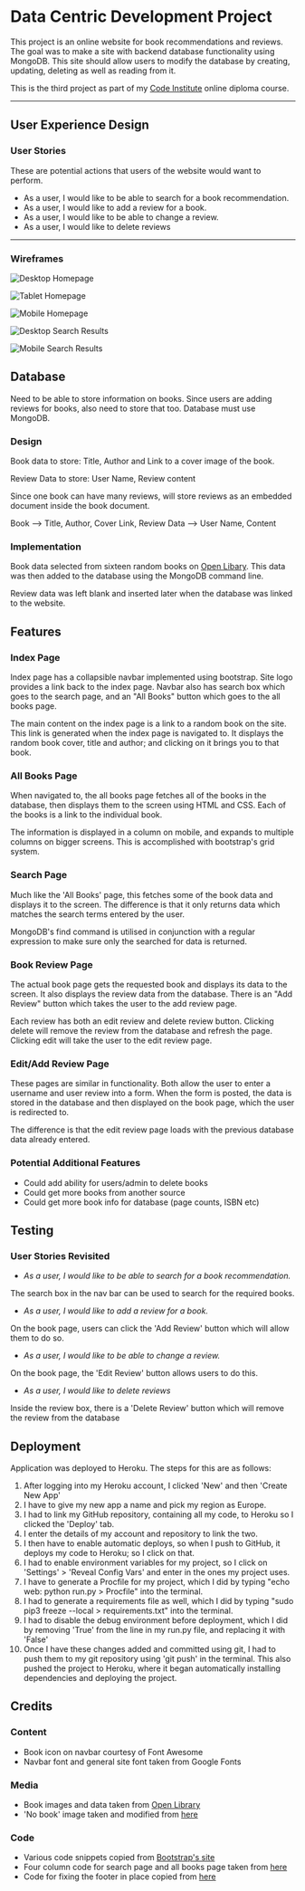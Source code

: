 # Data Centric Development Project

This project is an online website for book recommendations and reviews. The goal was to make a site with backend database functionality using MongoDB. This site should allow users to modify the database by creating, updating, deleting as well as reading from it.

This is the third project as part of my [Code Institute](https://codeinstitute.net/) online diploma course.

---

## User Experience Design

### User Stories

These are potential actions that users of the website would want to perform. 

* As a user, I would like to be able to search for a book recommendation.
* As a user, I would like to add a review for a book.
* As a user, I would like to be able to change a review.
* As a user, I would like to delete reviews

---

### Wireframes

![Desktop Homepage](wireframes/home-desktop.jpg "Desktop Homepage")

![Tablet Homepage](wireframes/home-tablet.jpg "Tablet Homepage")

![Mobile Homepage](wireframes/home-mobile.jpg "Mobile Homepage")

![Desktop Search Results](wireframes/search-desktop.jpg "Desktop Search Results")

![Mobile Search Results](wireframes/search-mobile.jpg "Mobile Search Results")

## Database

Need to be able to store information on books. Since users are adding reviews for books, also need to store that too. Database must use MongoDB.

### Design

Book data to store: Title, Author and Link to a cover image of the book.

Review Data to store: User Name, Review content

Since one book can have many reviews, will store reviews as an embedded document inside the book document.

Book --> Title, Author, Cover Link, Review Data --> User Name, Content


### Implementation

Book data selected from sixteen random books on [Open Libary](openlibrary.org). This data was then added to the database using the MongoDB command line.

Review data was left blank and inserted later when the database was linked to the website. 


## Features

### Index Page

Index page has a collapsible navbar implemented using bootstrap. Site logo provides a link back to the index page. Navbar also has search box which goes to the search page, and an "All Books" button which goes to the all books page.

The main content on the index page is a link to a random book on the site. This link is generated when the index page is navigated to. It displays the random book cover, title and author; and clicking on it brings you to that book.

### All Books Page

When navigated to, the all books page fetches all of the books in the database, then displays them to the screen using HTML and CSS. Each of the books is a link to the individual book.

The information is displayed in a column on mobile, and expands to multiple columns on bigger screens. This is accomplished with bootstrap's grid system.

### Search Page

Much like the 'All Books' page, this fetches some of the book data and displays it to the screen. The difference is that it only returns data which matches the search terms entered by the user.

MongoDB's find command is utilised in conjunction with a regular expression to make sure only the searched for data is returned.

### Book Review Page

The actual book page gets the requested book and displays its data to the screen. It also displays the review data from the database. There is an "Add Review" button which takes the user to the add review page.

Each review has both an edit review and delete review button. Clicking delete will remove the review from the database and refresh the page. Clicking edit will take the user to the edit review page.

### Edit/Add Review Page

These pages are similar in functionality. Both allow the user to enter a username and user review into a form. When the form is posted, the data is stored in the database and then displayed on the book page, which the user is redirected to.

The difference is that the edit review page loads with the previous database data already entered.

### Potential Additional Features

* Could add ability for users/admin to delete books
* Could get more books from another source
* Could get more book info for database (page counts, ISBN etc)

## Testing

### User Stories Revisited

* *As a user, I would like to be able to search for a book recommendation.*
 
The search box in the nav bar can be used to search for the required books.

* *As a user, I would like to add a review for a book.*
 
On the book page, users can click the 'Add Review' button which will allow them to do so.

* *As a user, I would like to be able to change a review.*
 
On the book page, the 'Edit Review' button allows users to do this.
 
* *As a user, I would like to delete reviews*

Inside the review box, there is a 'Delete Review' button which will remove the review from the database



## Deployment

Application was deployed to Heroku. The steps for this are as follows:

1. After logging into my Heroku account, I clicked 'New' and then 'Create New App'
2. I have to give my new app a name and pick my region as Europe.
3. I had to link my GitHub repository, containing all my code, to Heroku so I clicked the 'Deploy' tab.
4. I enter the details of my account and repository to link the two.
5. I then have to enable automatic deploys, so when I push to GitHub, it deploys my code to Heroku; so I click on that.
6. I had to enable environment variables for my project, so I click on 'Settings' > 'Reveal Config Vars' and enter in the ones my project uses.
7. I have to generate a Procfile for my project, which I did by typing "echo web: python run.py > Procfile" into the terminal.
8. I had to generate a requirements file as well, which I did by typing "sudo pip3 freeze --local > requirements.txt" into the terminal.
9. I had to disable the debug environment before deployment, which I did by removing 'True' from the line in my run.py file, and replacing it with 'False'
10. Once I have these changes added and committed using git, I had to push them to my git repository using 'git push' in the terminal. This also pushed the project to Heroku, where it began automatically installing dependencies and deploying the project.


## Credits

### Content

* Book icon on navbar courtesy of Font Awesome
* Navbar font and general site font taken from Google Fonts

### Media

* Book images and data taken from [Open Library](openlibrary.org)
* 'No book' image taken and modified from [here](https://cdn.pixabay.com/photo/2018/01/17/18/43/book-3088777_1280.png)


### Code

* Various code snippets copied from [Bootstrap's site](https://getbootstrap.com/)
* Four column code for search page and all books page taken from [here](https://startbootstrap.com/snippets/portfolio-four-column/)
* Code for fixing the footer in place copied from [here](https://www.freecodecamp.org/news/how-to-keep-your-footer-where-it-belongs-59c6aa05c59c/)